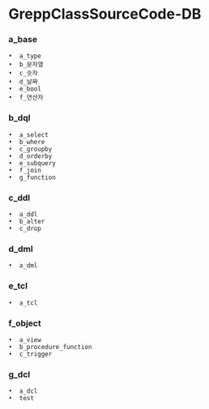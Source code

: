 # GreppClassSourceCode-DB

### a_base
```
•  a_type
•  b_문자열
•  c_숫자
•  d_날짜
•  e_bool
•  f_연산자
```

### b_dql
```
•  a_select
•  b_where
•  c_groupby
•  d_orderby
•  e_subquery
•  f_join
•  g_function
```

### c_ddl
```
•  a_ddl
•  b_alter
•  c_drop
```

### d_dml
```
•  a_dml
```
### e_tcl
```
•  a_tcl
```
### f_object
```
•  a_view
•  b_procedure_function
•  c_trigger
```
### g_dcl
```
•  a_dcl
•  test
```
